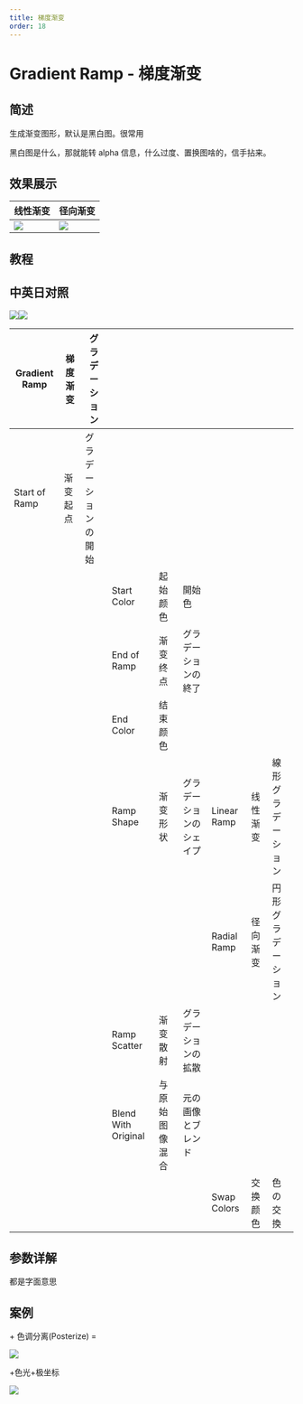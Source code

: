 ```yaml
---
title: 梯度渐变
order: 18
---
```


# Gradient Ramp - 梯度渐变

## 简述

生成渐变图形，默认是黑白图。很常用

黑白图是什么，那就能转 alpha 信息，什么过度、置换图啥的，信手拈来。

## 效果展示

| 线性渐变                                        | 径向渐变 |
| ----------------------------------------------- | -------- |
| ![](https://cdn.yuelili.com/20211230155111.png) |![](https://cdn.yuelili.com/20211230155156.png)|

## 教程

## 中英日对照

![](https://mir.yuelili.com/user/AE/effects/AE-Effects-Generate-Gradient_Ramp.png)![](https://mir.yuelili.com/user/AE/effects/AE-Effects-Generate-Gradient_Ramp_cn.png)

| Gradient Ramp | 梯度渐变 | グラデーション       |                     |                |                          |             |          |                    |
| ------------- | -------- | -------------------- | ------------------- | -------------- | ------------------------ | ----------- | -------- | ------------------ |
| Start of Ramp | 渐变起点 | グラデーションの開始 |                     |                |                          |             |          |                    |
|               |          |                      | Start Color         | 起始颜色       | 開始色                   |             |          |                    |
|               |          |                      | End of Ramp         | 渐变终点       | グラデーションの終了     |             |          |                    |
|               |          |                      | End Color           | 结束颜色       |                          |             |          |                    |
|               |          |                      | Ramp Shape          | 渐变形状       | グラデーションのシェイプ | Linear Ramp | 线性渐变 | 線形グラデーション |
|               |          |                      |                     |                |                          | Radial Ramp | 径向渐变 | 円形グラデーション |
|               |          |                      | Ramp Scatter        | 渐变散射       | グラデーションの拡散     |             |          |                    |
|               |          |                      | Blend With Original | 与原始图像混合 | 元の画像とブレンド       |             |          |                    |
|               |          |                      |                     |                |                          | Swap Colors | 交换颜色 | 色の交換           |

## 参数详解

都是字面意思

## 案例

\+ 色调分离(Posterize) =

![](https://cdn.yuelili.com/20211230155416.png)

+色光+极坐标

![](https://cdn.yuelili.com/20211230155610.png)
